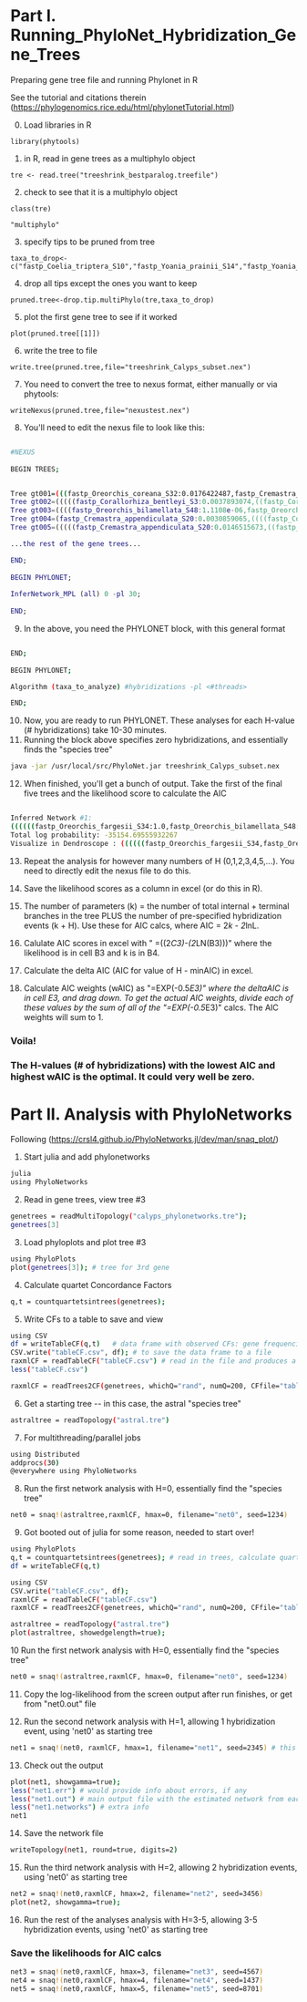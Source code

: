 # Part I. Running_PhyloNet_Hybridization_Gene_Trees

Preparing gene tree file and running Phylonet in R

See the tutorial and citations therein (https://phylogenomics.rice.edu/html/phylonetTutorial.html)

 0. Load libraries in R
```{r}
library(phytools)
```
 1. in R, read in gene trees as a multiphylo object
```{r}
tre <- read.tree("treeshrink_bestparalog.treefile")
```
 2. check to see that it is a multiphylo object
```{r}
class(tre)

"multiphylo"
```

 3. specify tips to be pruned from tree
```{r}
taxa_to_drop<-c("fastp_Coelia_triptera_S10","fastp_Yoania_prainii_S14","fastp_Yoania_japonica_S12","fastp_Calypso_bulbosa_var_americana_S4","fastp_Calypso_bulbosa_Asia_S37","fastp_Changnienia_amoena_S44","fastp_Tipularia_japonica_S45","fastp_Corallorhiza_maculata_var_maculata2_S36","fastp_Corallorhiza_mertensiana_S30","fastp_Corallorhiza_maculata_var_mexicana_S17","fastp_Corallorhiza_macrantha_S21","fastp_Corallorhiza_bulbosa_S19","fastp_Corallorhiza_odontorhiza_var_odontorhiza2_S38","fastp_Corallorhiza_odontorhiza_var_pringlei_S25","fastp_Corallorhiza_odontorhiza_Mexico_S47","fastp_Corallorhiza_wisteriana_Eastern_US_S27","fastp_Corallorhiza_striata_var_striata_S5","fastp_Corallorhiza_striata_Sierra_Nevada_S9","fastp_Corallorhiza_striata_CA_Coast_Ranges_S11","fastp_Corallorhiza_involuta_S1","fastp_Oreorchis_indica2_S46","fastp_Cremastra_variabilis_S24","fastp_Cremastra_aphylla_S18","fastp_Cremastra_saprophytica_S22","fastp_Cremastra_unguiculata_S43","fastp_Aplectrum_hyemale_S8","fastp_Govenia_superba_S6","fastp_Govenia_capitata_S42","fastp_Dactylostalix_ringens_S39","fastp_Ephippianthus_schmidtii_S26","fastp_Ephippianthus_sawadanus_S31","fastp_Brassavola_glauca_S40")
```
 4. drop all tips except the ones you want to keep
```{r}
pruned.tree<-drop.tip.multiPhylo(tre,taxa_to_drop)
```
 5. plot the first gene tree to see if it worked
```{r}
plot(pruned.tree[[1]])
```
 6. write the tree to file
```{r}
write.tree(pruned.tree,file="treeshrink_Calyps_subset.nex")
```
 7. You need to convert the tree to nexus format, either manually or via phytools:
```{r}
writeNexus(pruned.tree,file="nexustest.nex")
```
 8. You'll need to edit the nexus file to look like this:

```bash

#NEXUS
 
BEGIN TREES;


Tree gt001=(((fastp_Oreorchis_coreana_S32:0.0176422487,fastp_Cremastra_appendiculata_S20:0.0085695487):1e-06,(((fastp_Oreorchis_indica1_S35:2e-06,fastp_Oreorchis_fargesii_S34:1e-06):1e-06,fastp_Oreorchis_bilamellata_S48:1e-06):2.0377e-06,(fastp_Oreorchis_erythrochrysea_S33:2e-06,fastp_Oreorchis_patens_S29:1e-06):1e-06):2.0306e-06):1e-06,(((fastp_Corallorhiza_bentleyi_S3:2.5214e-06,(fastp_Corallorhiza_striata_var_vreelandii_S7:3.0243e-06,fastp_Corallorhiza_trifida_S2:1e-06):1e-06):0.008596816,fastp_Corallorhiza_wisteriana_Western_US_S28:0.0085942908):2.0473e-06,fastp_Corallorhiza_maculata_var_occidentalis_S15:2e-06):0.0086608932);
Tree gt002=(((((fastp_Corallorhiza_bentleyi_S3:0.0037893074,((fastp_Corallorhiza_wisteriana_Western_US_S28:0.0096400708,fastp_Corallorhiza_maculata_var_occidentalis_S15:0.0018930636):0.0018905778,(fastp_Corallorhiza_striata_var_vreelandii_S7:0.0018965563,fastp_Corallorhiza_trifida_S2:0.0076179904):0.0018905325):1.001e-06):0.001890477,fastp_Oreorchis_coreana_S32:0.0038012431):1.001e-06,((fastp_Oreorchis_erythrochrysea_S33:0.0038074333,fastp_Oreorchis_indica1_S35:2.002e-06):0.0018910937,fastp_Oreorchis_patens_S29:0.0037836267):1.001e-06):1.001e-06,(fastp_Oreorchis_bilamellata_S48:1.001e-06,fastp_Oreorchis_fargesii_S34:0.0018865137):0.0018889098):0.0037844083,fastp_Cremastra_appendiculata_S20:0.0037834846);
Tree gt003=((((fastp_Oreorchis_bilamellata_S48:1.1108e-06,fastp_Oreorchis_coreana_S32:1.1108e-06):0.0041928447,fastp_Oreorchis_fargesii_S34:1.1108e-06):0.0190836901,(fastp_Corallorhiza_bentleyi_S3:0.0305309322,(fastp_Corallorhiza_trifida_S2:0.0126344377,(fastp_Oreorchis_erythrochrysea_S33:0.0045712793,fastp_Oreorchis_indica1_S35:0.0083840509):0.0041861576):1.1108e-06):0.0049402476):0.0167464358,fastp_Cremastra_appendiculata_S20:0.0219480731);
Tree gt004=(fastp_Cremastra_appendiculata_S20:0.0030859065,((((fastp_Corallorhiza_bentleyi_S3:1.0004e-06,fastp_Corallorhiza_striata_var_vreelandii_S7:0.0060026864):0.0029992081,fastp_Corallorhiza_trifida_S2:0.0069111331):0.0019470118,(((fastp_Oreorchis_bilamellata_S48:1.0004e-06,fastp_Oreorchis_fargesii_S34:0.0034964139):0.0035081263,fastp_Oreorchis_coreana_S32:0.0117322654):1.0004e-06,fastp_Oreorchis_patens_S29:1.0004e-06):0.0038676149):1.0004e-06,fastp_Oreorchis_indica1_S35:0.003441931):0.002733112);
Tree gt005=(((((fastp_Cremastra_appendiculata_S20:0.0146515673,((fastp_Corallorhiza_bentleyi_S3:0.00368338,(fastp_Oreorchis_bilamellata_S48:0.0057207567,((fastp_Oreorchis_coreana_S32:1.0322e-06,fastp_Oreorchis_fargesii_S34:1.0322e-06):1.0322e-06,fastp_Oreorchis_patens_S29:1.0322e-06):1.0322e-06):0.0074283596):1.0322e-06,(fastp_Corallorhiza_trifida_S2:1.0322e-06,fastp_Oreorchis_erythrochrysea_S33:1.0322e-06):2.0644e-06):1.0322e-06):0.0035918253,fastp_Oreorchis_indica1_S35:1.0322e-06):3.4491e-06,fastp_Corallorhiza_maculata_var_occidentalis_S15:1.0322e-06):1.0322e-06,fastp_Corallorhiza_wisteriana_Western_US_S28:1.0322e-06):3.7869e-06,fastp_Corallorhiza_striata_var_vreelandii_S7:1.0322e-06);

...the rest of the gene trees...

END;
 
BEGIN PHYLONET;
 
InferNetwork_MPL (all) 0 -pl 30;
 
END;

```

 9. In the above, you need the PHYLONET block, with this general format

```bash

END;
 
BEGIN PHYLONET;

Algorithm (taxa_to_analyze) #hybridizations -pl <#threads>

END;

```

 10. Now, you are ready to run PHYLONET. These analyses for each H-value (# hybridizations) take 10-30 minutes.
 11. Running the block above specifies zero hybridizations, and essentially finds the "species tree"
```bash
java -jar /usr/local/src/PhyloNet.jar treeshrink_Calyps_subset.nex
```
 12. When finished, you'll get a bunch of output. Take the first of the final five trees and the likelihood score to calculate the AIC
```bash

Inferred Network #1:
((((((fastp_Oreorchis_fargesii_S34:1.0,fastp_Oreorchis_bilamellata_S48:1.0):0.27050983124842287,(fastp_Oreorchis_patens_S29:1.0)#H1:1.0::0.981174812035372):0.026811468074220527,fastp_Oreorchis_coreana_S32:1.0):0.3289465597576068,(((((#H1:1.0::0.018825187964627954,fastp_Corallorhiza_striata_var_vreelandii_S7:1.0):5.910541841982505,fastp_Corallorhiza_bentleyi_S3:1.0):0.33548821973179177,(fastp_Corallorhiza_trifida_S2:1.0,(fastp_Corallorhiza_wisteriana_Western_US_S28:1.0,fastp_Corallorhiza_maculata_var_occidentalis_S15:1.0):0.32911936196475744):0.1732033524782276):0.47485874357798835,(fastp_Oreorchis_indica1_S35:1.0,fastp_Oreorchis_erythrochrysea_S33:1.0):0.16451242730249852):0.2193859870956898)#H2:0.14515715991898692::0.7976364616620312):0.7588902614642841,fastp_Cremastra_appendiculata_S20:1.0):0.7544223398620533,#H2:0.7338327544302619::0.20236353833796883);
Total log probability: -35154.69555932267
Visualize in Dendroscope : ((((((fastp_Oreorchis_fargesii_S34,fastp_Oreorchis_bilamellata_S48),(fastp_Oreorchis_patens_S29)#H1),fastp_Oreorchis_coreana_S32),(((((#H1,fastp_Corallorhiza_striata_var_vreelandii_S7),fastp_Corallorhiza_bentleyi_S3),(fastp_Corallorhiza_trifida_S2,(fastp_Corallorhiza_wisteriana_Western_US_S28,fastp_Corallorhiza_maculata_var_occidentalis_S15))),(fastp_Oreorchis_indica1_S35,fastp_Oreorchis_erythrochrysea_S33)))#H2),fastp_Cremastra_appendiculata_S20),#H2);
```

 13. Repeat the analysis for however many numbers of H (0,1,2,3,4,5,...). You need to directly edit the nexus file to do this.

 14. Save the likelihood scores as a column in excel (or do this in R).

 15. The number of parameters (k) = the number of total internal + terminal branches in the tree PLUS the number of pre-specified hybridization events (k + H). Use these for AIC calcs, where AIC = 2*k - 2*lnL.

 16. Calulate AIC scores in excel with " =((2*C3)-(2*LN(B3)))" where the likelihood is in cell B3 and k is in B4.

 17. Calculate the delta AIC (AIC for value of H - minAIC) in excel.

 18. Calculate AIC weights (wAIC) as "=EXP(-0.5*E3)" where the deltaAIC is in cell E3, and drag down. To get the actual AIC weights, divide each of these values by the sum of all of the "=EXP(-0.5*E3)" calcs. The AIC weights will sum to 1.

### Voila! 

### The H-values (# of hybridizations) with the lowest AIC and highest wAIC is the optimal. It could very well be zero.

# Part II. Analysis with PhyloNetworks

Following (https://crsl4.github.io/PhyloNetworks.jl/dev/man/snaq_plot/)

 1. Start julia and add phylonetworks
```bash
julia
using PhyloNetworks
```
 2. Read in gene trees, view tree #3
```bash
genetrees = readMultiTopology("calyps_phylonetworks.tre");
genetrees[3]
```
 3. Load phyloplots and plot tree #3
```bash
using PhyloPlots
plot(genetrees[3]); # tree for 3rd gene
```
 4. Calculate quartet Concordance Factors
```bash
q,t = countquartetsintrees(genetrees);
```
 5. Write CFs to a table to save and view
```bash
using CSV
df = writeTableCF(q,t)   # data frame with observed CFs: gene frequencies
CSV.write("tableCF.csv", df); # to save the data frame to a file
raxmlCF = readTableCF("tableCF.csv") # read in the file and produces a "DataCF" object
less("tableCF.csv")

raxmlCF = readTrees2CF(genetrees, whichQ="rand", numQ=200, CFfile="tableCF10.txt")
```
 6. Get a starting tree -- in this case, the astral "species tree"
```bash
astraltree = readTopology("astral.tre")
```
 7. For multithreading/parallel jobs
```bash
using Distributed
addprocs(30)
@everywhere using PhyloNetworks
```
 8. Run the first network analysis with H=0, essentially find the "species tree"
```bash
net0 = snaq!(astraltree,raxmlCF, hmax=0, filename="net0", seed=1234)
```
 9. Got booted out of julia for some reason, needed to start over!
```bash
using PhyloPlots
q,t = countquartetsintrees(genetrees); # read in trees, calculate quartet CFs
df = writeTableCF(q,t)

using CSV
CSV.write("tableCF.csv", df);
raxmlCF = readTableCF("tableCF.csv")
raxmlCF = readTrees2CF(genetrees, whichQ="rand", numQ=200, CFfile="tableCF10.txt")

astraltree = readTopology("astral.tre")
plot(astraltree, showedgelength=true);
```
 10 Run the first network analysis with H=0, essentially find the "species tree"
```bash
net0 = snaq!(astraltree,raxmlCF, hmax=0, filename="net0", seed=1234)
```
 11. Copy the log-likelihood from the screen output after run finishes, or get from "net0.out" file

 12. Run the second network analysis with H=1, allowing 1 hybridization event, using 'net0' as starting tree
```bash
net1 = snaq!(net0, raxmlCF, hmax=1, filename="net1", seed=2345) # this runs for ~30 min
```
 13. Check out the output
```bash
plot(net1, showgamma=true);
less("net1.err") # would provide info about errors, if any
less("net1.out") # main output file with the estimated network from each run
less("net1.networks") # extra info
net1
```
 14. Save the network file
```bash
writeTopology(net1, round=true, digits=2)
```
 15. Run the third network analysis with H=2, allowing 2 hybridization events, using 'net0' as starting tree
```bash
net2 = snaq!(net0,raxmlCF, hmax=2, filename="net2", seed=3456)
plot(net2, showgamma=true);
```
 16. Run the rest of the analyses analysis with H=3-5, allowing 3-5 hybridization events, using 'net0' as starting tree
### Save the likelihoods for AIC calcs

```bash
net3 = snaq!(net0,raxmlCF, hmax=3, filename="net3", seed=4567)
net4 = snaq!(net0,raxmlCF, hmax=4, filename="net4", seed=1437)
net5 = snaq!(net0,raxmlCF, hmax=5, filename="net5", seed=8701)
```




